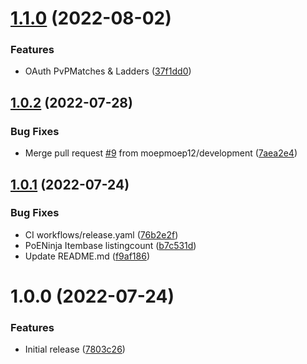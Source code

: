 # [1.1.0](https://github.com/moepmoep12/poe-api-ts/compare/v1.0.2...v1.1.0) (2022-08-02)


### Features

* OAuth PvPMatches & Ladders ([37f1dd0](https://github.com/moepmoep12/poe-api-ts/commit/37f1dd0e0da9bafdfc6f0bfef60ce74881f476f3))

## [1.0.2](https://github.com/moepmoep12/poe-api-ts/compare/v1.0.1...v1.0.2) (2022-07-28)


### Bug Fixes

* Merge pull request [#9](https://github.com/moepmoep12/poe-api-ts/issues/9) from moepmoep12/development ([7aea2e4](https://github.com/moepmoep12/poe-api-ts/commit/7aea2e477f8a378cc25183b897e7c4386f7228fd))

## [1.0.1](https://github.com/moepmoep12/poe-api-ts/compare/v1.0.0...v1.0.1) (2022-07-24)


### Bug Fixes

* CI workflows/release.yaml ([76b2e2f](https://github.com/moepmoep12/poe-api-ts/commit/76b2e2f73585792e45efce47f4527e3df82241d3))
* PoENinja Itembase listingcount ([b7c531d](https://github.com/moepmoep12/poe-api-ts/commit/b7c531d5c92c88a3c7507d3e0c7d07a8819ea3de))
* Update README.md ([f9af186](https://github.com/moepmoep12/poe-api-ts/commit/f9af186541bb8ed2b731378c81f9e55f5d671b29))

# 1.0.0 (2022-07-24)


### Features

* Initial release ([7803c26](https://github.com/moepmoep12/poe-api-ts/commit/7803c268bf40b52b07261e54e021e2f5fc1258e7))
